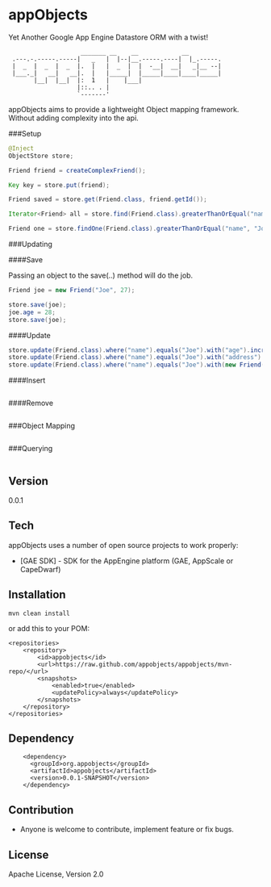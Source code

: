 appObjects
==========

Yet Another Google App Engine Datastore ORM with a twist!

```
                    _______ __    __            __         
 .---.-.-----.-----|   _   |  |--|__.-----.----|  |_.-----.
 |  _  |  _  |  _  |.  |   |  _  |  |  -__|  __|   _|__ --|
 |___._|   __|   __|.  |   |_____|  |_____|____|____|_____|
       |__|  |__|  |:  1   |    |___|                      
                   |::.. . |                               
                   `-------'     
```
                                                           
appObjects aims to provide a lightweight Object mapping framework. Without adding complexity into the api. 


###Setup

```java
@Inject
ObjectStore store;

Friend friend = createComplexFriend();

Key key = store.put(friend);

Friend saved = store.get(Friend.class, friend.getId()); 

Iterator<Friend> all = store.find(Friend.class).greaterThanOrEqual("name", "John").now();

Friend one = store.findOne(Friend.class).greaterThanOrEqual("name", "John").now();
```


###Updating

####Save

Passing an object to the save(..) method will do the job.

```java
Friend joe = new Friend("Joe", 27);

store.save(joe);
joe.age = 28;
store.save(joe);
```

####Update
```java
store.update(Friend.class).where("name").equals("Joe").with("age").increment(1);  
store.update(Friend.class).where("name").equals("Joe").with("address").set(new Address(...)); 
store.update(Friend.class).where("name").equals("Joe").with(new Friend(..));
```

####Insert
```java
```

####Remove
```java
```

###Object Mapping
```java
```


###Querying
```java
```


Version
-

0.0.1

Tech
-----------

appObjects uses a number of open source projects to work properly:

* [GAE SDK] - SDK for the AppEngine platform (GAE, AppScale or CapeDwarf)

Installation
--------------

```
mvn clean install
```

or add this to your POM:

    <repositories>
	    <repository>
	        <id>appobjects</id>
	        <url>https://raw.github.com/appobjects/appobjects/mvn-repo/</url>
	        <snapshots>
	            <enabled>true</enabled>
	            <updatePolicy>always</updatePolicy>
	        </snapshots>
	    </repository>
    </repositories>

Dependency
--------------

        <dependency>
		  <groupId>org.appobjects</groupId>
		  <artifactId>appobjects</artifactId>
		  <version>0.0.1-SNAPSHOT</version>
		</dependency>

Contribution
--------------

* Anyone is welcome to contribute,  implement feature or fix bugs.

License
-

Apache License, Version 2.0
